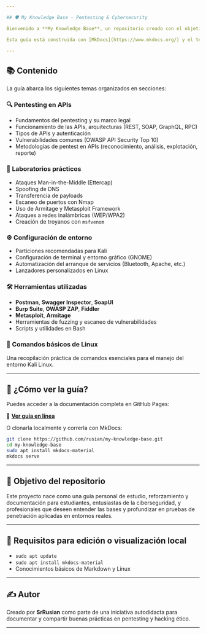 ```yaml
---

## 🛡️ My Knowledge Base - Pentesting & Cybersecurity

Bienvenido a **My Knowledge Base**, un repositorio creado con el objetivo de documentar, estructurar y compartir conocimientos fundamentales y avanzados sobre **ciberseguridad ofensiva**, pruebas de penetración (pentesting) y el uso de herramientas esenciales en entornos Kali Linux.

Esta guía está construida con [MkDocs](https://www.mkdocs.org/) y el tema [Material for MkDocs](https://squidfunk.github.io/mkdocs-material/), para ofrecer una documentación profesional, navegable y fácilmente accesible desde la web.

---
```


## 📚 Contenido

La guía abarca los siguientes temas organizados en secciones:

### 🔍 Pentesting en APIs
- Fundamentos del pentesting y su marco legal
- Funcionamiento de las APIs, arquitecturas (REST, SOAP, GraphQL, RPC)
- Tipos de APIs y autenticación
- Vulnerabilidades comunes (OWASP API Security Top 10)
- Metodologías de pentest en APIs (reconocimiento, análisis, explotación, reporte)

### 🧪 Laboratorios prácticos
- Ataques Man-in-the-Middle (Ettercap)
- Spoofing de DNS
- Transferencia de payloads
- Escaneo de puertos con Nmap
- Uso de Armitage y Metasploit Framework
- Ataques a redes inalámbricas (WEP/WPA2)
- Creación de troyanos con `msfvenom`

### ⚙️ Configuración de entorno
- Particiones recomendadas para Kali
- Configuración de terminal y entorno gráfico (GNOME)
- Automatización del arranque de servicios (Bluetooth, Apache, etc.)
- Lanzadores personalizados en Linux

### 🛠️ Herramientas utilizadas
- **Postman**, **Swagger Inspector**, **SoapUI**
- **Burp Suite**, **OWASP ZAP**, **Fiddler**
- **Metasploit**, **Armitage**
- Herramientas de fuzzing y escaneo de vulnerabilidades
- Scripts y utilidades en Bash

### 📄 Comandos básicos de Linux
Una recopilación práctica de comandos esenciales para el manejo del entorno Kali Linux.

---

## 🚀 ¿Cómo ver la guía?

Puedes acceder a la documentación completa en GitHub Pages:

📎 **[Ver guía en línea](https://emm4nuelcm.github.io/my-knowledge-base/)**

O clonarla localmente y correrla con MkDocs:

```bash
git clone https://github.com/rusian/my-knowledge-base.git
cd my-knowledge-base
sudo apt install mkdocs-material
mkdocs serve
```

---

## 📌 Objetivo del repositorio

Este proyecto nace como una guía personal de estudio, reforzamiento y documentación para estudiantes, entusiastas de la ciberseguridad, y profesionales que deseen entender las bases y profundizar en pruebas de penetración aplicadas en entornos reales.

---

## 🧠 Requisitos para edición o visualización local

- `sudo apt update`
- `sudo apt install mkdocs-material`
- Conocimientos básicos de Markdown y Linux

---

## ✍️ Autor

Creado por **SrRusian** como parte de una iniciativa autodidacta para documentar y compartir buenas prácticas en pentesting y hacking ético.

---
